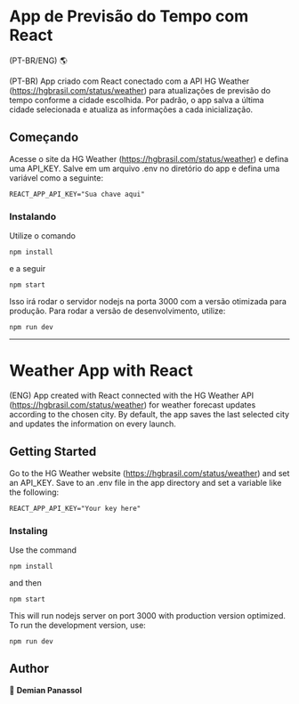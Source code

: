 #  App de Previsão do Tempo com React
(PT-BR/ENG) 🌎

(PT-BR) App criado com React conectado com a API HG Weather (https://hgbrasil.com/status/weather) para atualizações de previsão do tempo conforme a cidade escolhida. Por padrão, o app salva a última cidade selecionada e atualiza as informações a cada inicialização.

## Começando

Acesse o site da HG Weather (https://hgbrasil.com/status/weather) e defina uma API_KEY. Salve em um arquivo .env no diretório do app e defina uma variável como a seguinte:

```
REACT_APP_API_KEY="Sua chave aqui"
```
### Instalando

Utilize o comando

```
npm install
```
e a seguir 

```
npm start
```

Isso irá rodar o servidor nodejs na porta 3000 com a versão otimizada para produção. Para rodar a versão de desenvolvimento, utilize:

```
npm run dev
```
--------------------------------------------

# Weather App with React

(ENG) App created with React connected with the HG Weather API (https://hgbrasil.com/status/weather) for weather forecast updates according to the chosen city. By default, the app saves the last selected city and updates the information on every launch.

## Getting Started

Go to the HG Weather website (https://hgbrasil.com/status/weather) and set an API_KEY. Save to an .env file in the app directory and set a variable like the following:

```
REACT_APP_API_KEY="Your key here"
```

### Instaling

Use the command

```
npm install
```
and then
```
npm start
```

This will run nodejs server on port 3000 with production version optimized. To run the development version, use: 

```
npm run dev
```

## Author

👤 **Demian Panassol**
